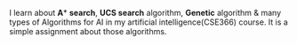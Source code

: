 
I learn about **A*** **search**, **UCS search** algorithm, **Genetic** algorithm & many types of Algorithms for AI in my artificial intelligence(CSE366) course. It is a simple assignment about those algorithms.
